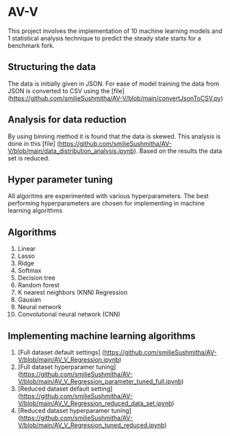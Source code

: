 # AV-V

This project involves the implementation of 10 machine learning models and 1 statistical analysis technique to predict the steady state starts for a benchmark fork. 

## Structuring the data

The data is initially given in JSON. For ease of model training the data from JSON is converted to CSV using the [file] (https://github.com/smilieSushmitha/AV-V/blob/main/convertJsonToCSV.py)

## Analysis for data reduction
By using binning method it is found that the data is skewed. This analysis is done in this [file] (https://github.com/smilieSushmitha/AV-V/blob/main/data_distribution_analysis.ipynb). Based on the results the data set is reduced.

## Hyper parameter tuning
All algoritms are experimented with various hyperparameters. The best performing hyperparameters are chosen for implementing in machine learning algorithms

## Algorithms
1. Linear
2. Lasso
3. Ridge
4. Softmax
5. Decision tree
6. Random forest
7. K nearest neighbors (KNN) Regression
8. Gausian
9. Neural network
10. Convolutional neural network (CNN)


## Implementing machine learning algorithms
1. [Full dataset default settings]  (https://github.com/smilieSushmitha/AV-V/blob/main/AV_V_Regression.ipynb)
2. [Full dataset hyperparamer tuning] (https://github.com/smilieSushmitha/AV-V/blob/main/AV_V_Regression_parameter_tuned_full.ipynb)
3. [Reduced dataset default setting] (https://github.com/smilieSushmitha/AV-V/blob/main/AV_V_Regression_reduced_data_set.ipynb)
4. [Reduced dataset hyperparamer tuning] (https://github.com/smilieSushmitha/AV-V/blob/main/AV_V_Regression_tuned_reduced.ipynb)
